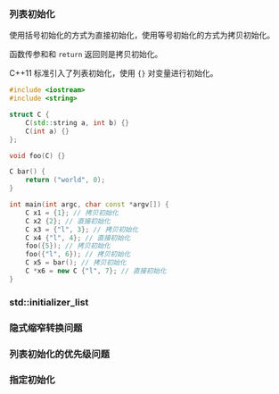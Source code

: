 ### 列表初始化

使用括号初始化的方式为直接初始化，使用等号初始化的方式为拷贝初始化。

函数传参和和 `return` 返回则是拷贝初始化。

C++11 标准引入了列表初始化，使用 `{}` 对变量进行初始化。

```cpp
#include <iostream>
#include <string>

struct C {
    C(std::string a, int b) {}
    C(int a) {}
};

void foo(C) {}

C bar() {
    return ("world", 0);
}

int main(int argc, char const *argv[]) {
    C x1 = {1}; // 拷贝初始化
    C x2 {2}; // 直接初始化
    C x3 = {"l", 3}; // 拷贝初始化
    C x4 {"l", 4}; // 直接初始化
    foo({5}); // 拷贝初始化
    foo({"l", 6}); // 拷贝初始化
    C x5 = bar(); // 拷贝初始化
    C *x6 = new C {"l", 7}; // 直接初始化
}
```

### std::initializer_list





### 隐式缩窄转换问题



### 列表初始化的优先级问题



### 指定初始化













